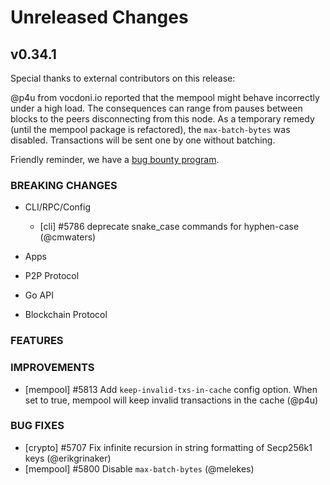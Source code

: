 # Unreleased Changes

## v0.34.1

Special thanks to external contributors on this release:

@p4u from vocdoni.io reported that the mempool might behave incorrectly under a
high load. The consequences can range from pauses between blocks to the peers
disconnecting from this node. As a temporary remedy (until the mempool package
is refactored), the `max-batch-bytes` was disabled. Transactions will be sent
one by one without batching.

Friendly reminder, we have a [bug bounty program](https://hackerone.com/tendermint).

### BREAKING CHANGES

- CLI/RPC/Config

  - [cli] \#5786 deprecate snake_case commands for hyphen-case (@cmwaters)

- Apps

- P2P Protocol

- Go API

- Blockchain Protocol

### FEATURES

### IMPROVEMENTS

- [mempool] \#5813 Add `keep-invalid-txs-in-cache` config option. When set to true, mempool will keep invalid transactions in the cache (@p4u)

### BUG FIXES

- [crypto] \#5707 Fix infinite recursion in string formatting of Secp256k1 keys (@erikgrinaker)
- [mempool] \#5800 Disable `max-batch-bytes` (@melekes)
